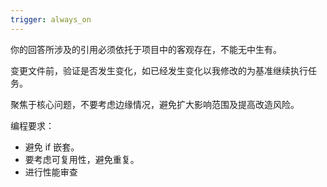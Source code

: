 ```yaml
---
trigger: always_on
---
```


你的回答所涉及的引用必须依托于项目中的客观存在，不能无中生有。

变更文件前，验证是否发生变化，如已经发生变化以我修改的为基准继续执行任务。

聚焦于核心问题，不要考虑边缘情况，避免扩大影响范围及提高改造风险。

编程要求：

- 避免 if 嵌套。
- 要考虑可复用性，避免重复。
- 进行性能审查